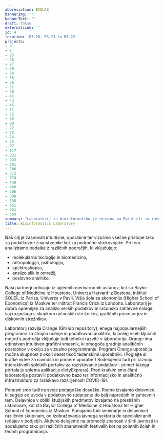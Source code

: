 ```yaml
---
abbreviation: BIOLAB
bannerImg: ''
bannerText: ''
draft: false
externalLink: ''
id: 4
location: 'R3.20, R3.21 in R3.22'
projects:
- 3
- 6
- 25
- 26
- 27
- 30
- 34
- 35
- 36
- 37
- 38
- 42
- 43
- 45
- 51
- 52
- 65
- 68
- 72
- 73
- 74
- 75
- 97
- 117
- 231
- 233
- 281
- 286
- 372
- 374
- 448
- 489
- 506
- 508
- 538
- 551
- 561
- 569
summary: "Laboratorij za bioinformatiko je skupina na Fakulteti za računalništvo in informatiko, ki raziskuje tehnike in metode podatkovnih ved. Veseli nas prepletanje strojnega učenja in vizualizacije podatkov ter razvoj novih tehnik za raziskovanje podatkov in razložljivo umetno inteligenco."
title: Bioinformatics Laboratory
---
```

Naš cilj je zasnovati intuitivne, uporabne ter vizualno všečne pristope tako za podatkovne znanstvenike kot za področne strokovnjake. Pri tem analiziramo podatke z različnih področjih, ki vključujejo:
* molekularno biologijo in biomedicino,
* antropologijo, psihologijo,
* spektroskopijo,
* analizo slik in omrežij,
* poslovno analitiko.

Naši partnerji prihajajo iz uglednih mednarodnih ustanov, kot so Baylor College of Medicine iz Houstona, Univerza Harvard iz Bostona, inštitut SOLEIL iz Pariza, Univerza v Pavii, Višja šola za ekonomijo (Higher School of Economics) iz Moskve ter inštitut Francis Crick iz Londona. Laboratorij je dobro opremljen za analizo velikih podatkov in računsko zahtevne naloge, saj razpolaga s skupkom računskih strežnikov, grafičnih procesorjev in diskovnih strežnikov.

Laboratorij razvija Orange (GitHub repository), enega najpopularnejših programov za strojno učenje in podatkovno analitiko, ki poleg vseh ključnih metod s področja vključuje tudi tehnike razvite v laboratoriju. Orange ima edinstven intuitiven grafični vmesnik, ki omogoča gradnjo analitičnih postopkov v okolju za vizualno programiranje. Program Orange uporablja močna skupnost z okoli deset tisoč tedenskimi uporabniki. (Poglejte si kratke videe za navodila in primere uporabe!) Sodelujemo tudi pri razvoju interaktivnih spletnih portalov za raziskovanje podatkov - primer takega portala je spletna aplikacija dictyExpress). Pred kratkim smo člani laboratorija postavili podatkovno bazo ter informacijsko in analitično infrastrukturo za raziskavo razširjenosti COVID-19).

Ponosni smo tudi na svoje pedagoške dosežke. Redno izvajamo delavnice, ki segajo od uvoda v podatkovno rudarjenje do bolj naprednih in zahtevnih tem. Delavnice v obliki študijskih predmetov izvajamo na prestižnih ustanovah, kot sta Baylor Collega of Medicine iz Houstona ter Higher School of Economics iz Moskve. Ponujamo tudi seminarje in delavnice) različnim skupinam, od izobraževanja javnega sektorja do specializiranih tečajev v podjetjih. Aktivno delujemo na promociji znanosti v širši javnosti in sodelujemo tako pri različnih znanstvenih festivalih kot na poletnih šolah in tednih programiranja.